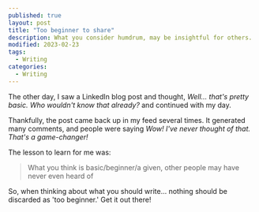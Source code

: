 ```yaml
---
published: true
layout: post
title: "Too beginner to share"
description: What you consider humdrum, may be insightful for others.
modified: 2023-02-23
tags:
  - Writing
categories:
  - Writing
---
```


The other day, I saw a LinkedIn blog post and thought, _Well... that's pretty
basic. Who wouldn't know that already?_ and continued with my day.

Thankfully, the post came back up in my feed several times. It generated many
comments, and people were saying _Wow! I've never thought of that. That's a
game-changer!_

The lesson to learn for me was:

> What you think is basic/beginner/a given, other people may have never even
> heard of

So, when thinking about what you should write... nothing should be discarded as
'too beginner.' Get it out there!
